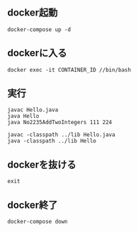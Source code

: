 ## docker起動
```
docker-compose up -d
```

## dockerに入る
```
docker exec -it CONTAINER_ID //bin/bash
```

## 実行
```
javac Hello.java
java Hello
java No2235AddTwoIntegers 111 224

javac -classpath ../lib Hello.java
java -classpath ../lib Hello
```

## dockerを抜ける
```
exit
```

## docker終了
```
docker-compose down
```